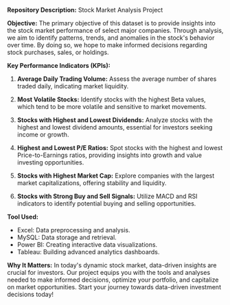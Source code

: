 **Repository Description:**
Stock Market Analysis Project

**Objective:**
The primary objective of this dataset is to provide insights into the stock market performance of select major companies. Through analysis, we aim to identify patterns, trends, and anomalies in the stock's behavior over time. By doing so, we hope to make informed decisions regarding stock purchases, sales, or holdings.

**Key Performance Indicators (KPIs):**

1. **Average Daily Trading Volume:** Assess the average number of shares traded daily, indicating market liquidity.

2. **Most Volatile Stocks:** Identify stocks with the highest Beta values, which tend to be more volatile and sensitive to market movements.

3. **Stocks with Highest and Lowest Dividends:** Analyze stocks with the highest and lowest dividend amounts, essential for investors seeking income or growth.

4. **Highest and Lowest P/E Ratios:** Spot stocks with the highest and lowest Price-to-Earnings ratios, providing insights into growth and value investing opportunities.

5. **Stocks with Highest Market Cap:** Explore companies with the largest market capitalizations, offering stability and liquidity.

6. **Stocks with Strong Buy and Sell Signals:** Utilize MACD and RSI indicators to identify potential buying and selling opportunities.

**Tool Used:**
- Excel: Data preprocessing and analysis.
- MySQL: Data storage and retrieval.
- Power BI: Creating interactive data visualizations.
- Tableau: Building advanced analytics dashboards.

**Why It Matters:**
In today's dynamic stock market, data-driven insights are crucial for investors. Our project equips you with the tools and analyses needed to make informed decisions, optimize your portfolio, and capitalize on market opportunities.
Start your journey towards data-driven investment decisions today!
